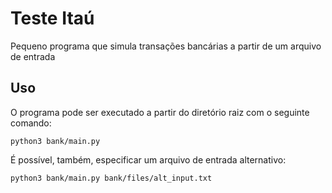 # Teste Itaú

Pequeno programa que simula transações bancárias a partir de um arquivo de entrada

## Uso

O programa pode ser executado a partir do diretório raiz com o seguinte comando:

	python3 bank/main.py

É possível, também, especificar um arquivo de entrada alternativo:

	python3 bank/main.py bank/files/alt_input.txt
	
	
